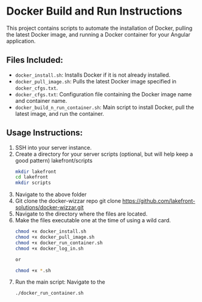 # Docker Build and Run Instructions

This project contains scripts to automate the installation of Docker, pulling the latest Docker image, and running a Docker container for your Angular application.

## Files Included:
- `docker_install.sh`: Installs Docker if it is not already installed.
- `docker_pull_image.sh`: Pulls the latest Docker image specified in `docker_cfgs.txt`.
- `docker_cfgs.txt`: Configuration file containing the Docker image name and container name.
- `docker_build_n_run_container.sh`: Main script to install Docker, pull the latest image, and run the container.

## Usage Instructions:
1. SSH into your server instance.
2. Create a directory for your server scripts (optional, but will help keep a good pattern)
   lakefront/scripts
   ```bash
   mkdir lakefront
   cd lakefront
   mkdir scripts
   
3. Navigate to the above folder
4. Git clone the docker-wizzar repo
   git clone https://github.com/lakefront-solutions/docker-wizzar.git
5. Navigate to the directory where the files are located.
6. Make the files executable one at the time of using a wild card.
   ```bash 
   chmod +x docker_install.sh
   chmod +x docker_pull_image.sh
   chmod +x docker_run_container.sh
   chmod +x docker_log_in.sh

   or

   chmod +x *.sh

7. Run the main script:
   Navigate to the 
   ```bash
   ./docker_run_container.sh


